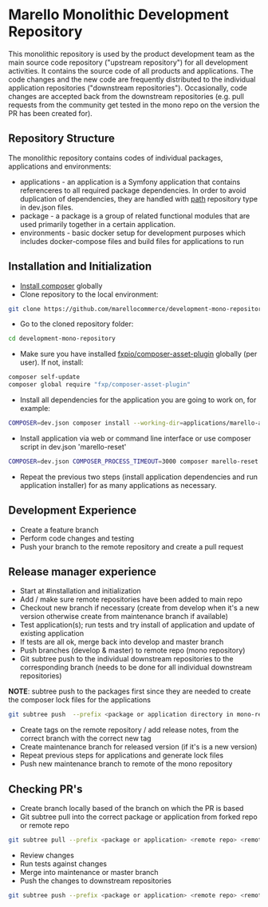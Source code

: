 # Marello Monolithic Development Repository

This monolithic repository is used by the product development team as the main source code repository ("upstream repository") for all development activities. It contains the source code of all products and applications. The code changes and the new code are frequently distributed to the individual application repositories ("downstream repositories"). Occasionally, code changes are accepted back from the downstream repositories (e.g. pull requests from the community get tested in the mono repo on the version the PR has been created for).

## Repository Structure

The monolithic repository contains codes of individual packages, applications and environments: 

- applications - an application is a Symfony application that contains referenceres to all required package dependencies.
In order to avoid duplication of dependencies, they are handled with 
[path](https://getcomposer.org/doc/05-repositories.md#path) repository type in dev.json files.
- package - a package is a group of related functional modules that are used primarily together in a certain application.
- environments - basic docker setup for development purposes which includes docker-compose files and build files for applications to run

## Installation and Initialization

* [Install composer](https://getcomposer.org/doc/00-intro.md#installation-linux-unix-osx) globally 
* Clone repository to the local environment:
```bash
git clone https://github.com/marellocommerce/development-mono-repository.git
```
* Go to the cloned repository folder:
```bash
cd development-mono-repository
```
* Make sure you have installed [fxpio/composer-asset-plugin](https://github.com/fxpio/composer-asset-plugin/blob/master/Resources/doc/index.md) globally (per user). If not, install:
```bash
composer self-update
composer global require "fxp/composer-asset-plugin"
```
* Install all dependencies for the application you are going to work on, for example:
```bash
COMPOSER=dev.json composer install --working-dir=applications/marello-application
```
* Install application via web or command line interface or use composer script in dev.json 'marello-reset'
```bash
COMPOSER=dev.json COMPOSER_PROCESS_TIMEOUT=3000 composer marello-reset --working-dir=applications/marello-application
```
* Repeat the previous two steps (install application dependencies and run application installer) for as many applications as necessary.

## Development Experience

* Create a feature branch
* Perform code changes and testing
* Push your branch to the remote repository and create a pull request


## Release manager experience

* Start at #installation and initialization
* Add / make sure remote repositories have been added to main repo
* Checkout new branch if necessary (create from develop when it's a new version otherwise create from maintenance branch if available)
* Test application(s); run tests and try install of application and update of existing application
* If tests are all ok, merge back into develop and master branch
* Push branches (develop & master) to remote repo (mono repository)
* Git subtree push to the individual downstream repositories to the corresponding branch (needs to be done for all individual downstream repositories)

**NOTE**: subtree push to the packages first since they are needed to create the composer lock files for the applications
```bash
git subtree push  --prefix <package or application directory in mono-repo> <remote repository> <remote branch> --squash
```
* Create tags on the remote repository / add release notes, from the correct branch with the correct new tag
* Create maintenance branch for released version (if it's is a new version)
* Repeat previous steps for applications and generate lock files
* Push new maintenance branch to remote of the mono repository


## Checking PR's
* Create branch locally based of the branch on which the PR is based
* Git subtree pull into the correct package or application from forked repo or remote repo 
```bash
git subtree pull --prefix <package or application> <remote repo> <remote branch> --squash
``` 
* Review changes
* Run tests against changes
* Merge into maintenance or master branch
* Push the changes to downstream repositories
```bash
git subtree push --prefix <package or application> <remote repo> <remote branch> --squash
``` 